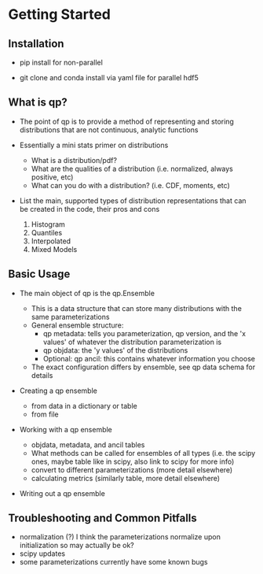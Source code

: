 # Getting Started


## Installation


* pip install for non-parallel

* git clone and conda install via yaml file for parallel hdf5


## What is qp?


* The point of qp is to provide a method of representing and storing distributions that are not continuous, analytic functions

* Essentially a mini stats primer on distributions 
    * What is a distribution/pdf? 
    * What are the qualities of a distribution (i.e. normalized, always positive, etc)
    * What can you do with a distribution? (i.e. CDF, moments, etc)


* List the main, supported types of distribution representations that can be created in the code, their pros and cons
	1. Histogram
	2. Quantiles
	3. Interpolated
	4. Mixed Models


## Basic Usage 


* The main object of qp is the qp.Ensemble 
    * This is a data structure that can store many distributions with the same parameterizations
    * General ensemble structure: 
        * qp metadata: tells you parameterization, qp version, and the 'x values' of whatever the distribution parameterization is
        * qp objdata: the 'y values' of the distributions 
        * Optional: qp ancil: this contains whatever information you choose
    * The exact configuration differs by ensemble, see qp data schema for details

* Creating a qp ensemble 
    * from data in a dictionary or table 
    * from file 

* Working with a qp ensemble 
    * objdata, metadata, and ancil tables 
    * What methods can be called for ensembles of all types (i.e. the scipy ones, maybe table like in scipy, also link to scipy for more info)
    * convert to different parameterizations (more detail elsewhere)
    * calculating metrics (similarly table, more detail elsewhere)

* Writing out a qp ensemble



## Troubleshooting and Common Pitfalls


* normalization (?) I think the parameterizations normalize upon initialization so may actually be ok?
* scipy updates 
* some parameterizations currently have some known bugs 







